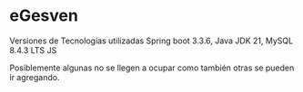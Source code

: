 # eGesven
Versiones de Tecnologías utilizadas
Spring boot 3.3.6,
Java JDK 21,
MySQL 8.4.3 LTS
JS 

Posiblemente algunas no se llegen a ocupar como también otras se pueden ir agregando.

